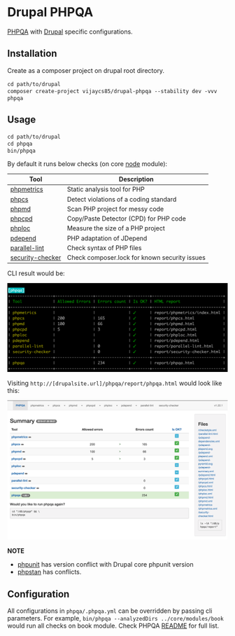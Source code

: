 # Drupal PHPQA
[PHPQA](https://github.com/EdgedesignCZ/phpqa) with [Drupal](https://www.drupal.org) specific configurations.

## Installation

Create as a composer project on drupal root directory.

```
cd path/to/drupal
composer create-project vijaycs85/drupal-phpqa --stability dev -vvv phpqa
```

## Usage
```
cd path/to/drupal
cd phpqa
bin/phpqa
```

By default it runs below checks (on core [node]() module):

 Tool | Description
 -------------| ----------------------- |
[phpmetrics](https://github.com/Halleck45/PhpMetrics) | Static analysis tool for PHP |
[phpcs](https://github.com/squizlabs/PHP_CodeSniffer) | Detect violations of a coding standard |
[phpmd](https://github.com/phpmd/phpmd) | Scan PHP project for messy code |
[phpcpd](https://github.com/sebastianbergmann/phpcpd) | Copy/Paste Detector (CPD) for PHP code |
[phploc](https://github.com/sebastianbergmann/phploc) | Measure the size of a PHP project |
[pdepend](https://github.com/pdepend/pdepend) | PHP adaptation of JDepend |
[parallel-lint](https://github.com/JakubOnderka/PHP-Parallel-Lint) | Check syntax of PHP files |
[security-checker](https://github.com/sensiolabs/security-checker) | Check composer.lock for known security issues |

CLI result would be:

![Drupal-PHPQA-CLI-Result](./docs/Drupal-PHPQA-Cli.png)

Visiting `http://[drupalsite.url]/phpqa/report/phpqa.html` would look like this:

![Drupal-PHPQA-UI-Result](./docs/Drupal-PHPQA-UI.png)

**NOTE**
- [phpunit](https://github.com/phpunit/phpunit) has version conflict with Drupal core phpunit version
- [phpstan](https://github.com/phpstan/phpstan) has conflicts.


## Configuration
All configurations in `phpqa/.phpqa.yml` can be overridden by passing cli parameters.
For example, `bin/phpqa --analyzedDirs ../core/modules/book` would run all
checks on book module.
Check PHPQA [README](https://github.com/EdgedesignCZ/phpqa#phpqa) for full list.
